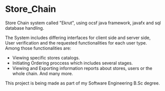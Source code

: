 # Store_Chain
Store Chain system called "Ekrut", using ocsf java framework, javafx and sql database handling.

The System includes differing interfaces for client side and server side, User verification and the requested functionalities for each user type.
Among those functionalities are: 
- Viewing specific stores catalogs.
- Initiating Ordering proccess which includes several stages.
- Viewing and Exporting information reports about stores, users or the whole chain.
 And many more.

This project is being made as part of my Software Engineering B.Sc degree.
